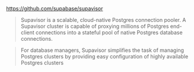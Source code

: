 https://github.com/supabase/supavisor

> Supavisor is a scalable, cloud-native Postgres connection pooler. A Supavisor cluster is capable of proxying millions of Postgres end-client connections into a stateful pool of native Postgres database connections.

> For database managers, Supavisor simplifies the task of managing Postgres clusters by providing easy configuration of highly available Postgres clusters